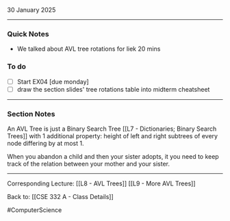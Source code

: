 30 January 2025

---
### Quick Notes
- We talked about AVL tree rotations for liek 20 mins

### To do
- [ ] Start EX04 [due monday]
- [ ] draw the section slides' tree rotations table into midterm cheatsheet

---
### Section Notes

An AVL Tree is just a Binary Search Tree [[L7 - Dictionaries; Binary Search Trees]] with 1 additional property: height of left and right subtrees of every node differing by at most 1.

When you abandon a child and then your sister adopts, it you need to keep track of the relation between your mother and your sister. 

---
Corresponding Lecture:  [[L8 - AVL Trees]] [[L9 - More AVL Trees]]

Back to: [[CSE 332 A - Class Details]]

#ComputerScience
